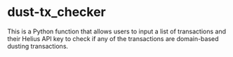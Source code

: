 # dust-tx_checker
This is a Python function that allows users to input a list of transactions and their Helius API key to check if any of the transactions are domain-based dusting transactions.
